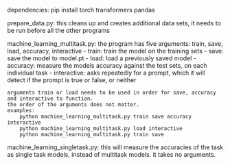 dependencies:
    pip install torch transformers pandas

prepare_data.py:
    this cleans up and creates additional data sets, it needs to be run before all the other programs

machine_learning_multitask.py:
    the program has five arguments: train, save, load, accuracy, interactive
    - train: train the model on the training sets
    - save: save the model to model.pt
    - load: load a previously saved model
    - accuracy: measure the models accuracy against the test sets, on each individual task
    - interactive: asks repeatedly for a prompt, which it will detect if the prompt is true or false, or neither

    arguments train or load needs to be used in order for save, accuracy and interactive to function.
    the order of the arguments does not matter.
    examples:
        python machine_learning_multitask.py train save accuracy interactive
        python machine_learning_multitask.py load interactive
        python machine_learning_multitask.py train save
    
machine_learning_singletask.py:
    this will measure the accuracies of the task as single task models, instead of multitask models.
    it takes no arguments.